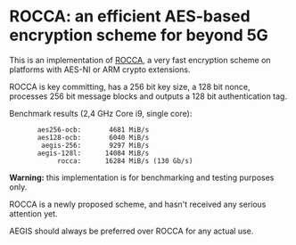 # ROCCA: an efficient AES-based encryption scheme for beyond 5G

This is an implementation of [ROCCA](https://tosc.iacr.org/index.php/ToSC/article/download/8904/8480/), a very fast encryption scheme on platforms with AES-NI or ARM crypto extensions.

ROCCA is key committing, has a 256 bit key size, a 128 bit nonce, processes 256 bit message blocks and outputs a 128 bit authentication tag.

Benchmark results (2,4 GHz Core i9, single core):

```text
       aes256-ocb:       4681 MiB/s            
       aes128-ocb:       6040 MiB/s
        aegis-256:       9297 MiB/s
       aegis-128l:      14084 MiB/s
            rocca:      16284 MiB/s (130 Gb/s)
```

**Warning:** this implementation is for benchmarking and testing purposes only.

ROCCA is a newly proposed scheme, and hasn't received any serious attention yet.

AEGIS should always be preferred over ROCCA for any actual use.